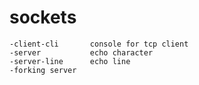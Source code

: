 # sockets
    -client-cli       console for tcp client
    -server           echo character
    -server-line      echo line
    -forking server   
